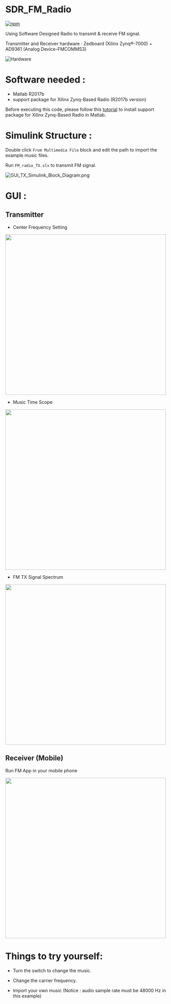 # SDR_FM_Radio

[![npm](https://img.shields.io/npm/l/express.svg)](https://github.com/MeowLucian/SDR_FM_Radio/blob/master/LICENSE)

Using Software Designed Radio to transmit & receive FM signal.

Transmitter and Receiver hardware : Zedboard (Xilinx Zynq®-7000) + AD9361 (Analog Device-FMCOMMS3)

![Hardware](https://raw.githubusercontent.com/MeowLucian/SDR_FM_Radio/master/Image/Hardware.jpg)

# Software needed :

* Matlab R2017b
* support package for Xilinx Zynq-Based Radio (R2017b version)

Before executing this code, please follow this [tutorial](https://www.mathworks.com/help/supportpkg/xilinxzynqbasedradio/ug/install-support-package-for-xilinx-zynq-based-radio.html) to install support package for Xilinx Zynq-Based Radio in Matlab.

# Simulink Structure :

Double click `From Multimedia File` block and edit the path to import the example music files.

Run `FM_radio_TX.slx` to transmit FM signal.

![GUI_TX_Simulink_Block_Diagram.png](https://raw.githubusercontent.com/MeowLucian/SDR_FM_Radio/master/Image/GUI_TX_Simulink_Block_Diagram.png)

# GUI :

## Transmitter

* Center Frequency Setting

<img src="https://raw.githubusercontent.com/MeowLucian/SDR_FM_Radio/master/Image/GUI_TX_Simulink_Center_Frequency_Change.png" width="500">

* Music Time Scope

<img src="https://raw.githubusercontent.com/MeowLucian/SDR_FM_Radio/master/Image/GUI_TX_Simulink_Time_Scope.png" width="500">

* FM TX Signal Spectrum

<img src="https://raw.githubusercontent.com/MeowLucian/SDR_FM_Radio/master/Image/GUI_TX_Simulink_Spectrum_Analyzer.png" width="500">

## Receiver (Mobile)

Run FM App in your mobile phone

<img src="https://raw.githubusercontent.com/MeowLucian/SDR_FM_Radio/master/Image/Mobile_FM_App_Screenshot.jpg" width="500">

# Things to try yourself:

* Turn the switch to change the music.

* Change the carrier frequency.

* Import your own music (Notice : audio sample rate must be 48000 Hz in this example)